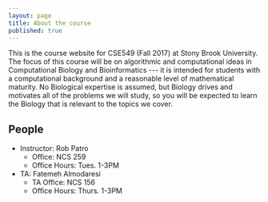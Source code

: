 ```yaml
---
layout: page
title: About the course
published: true
---
```


This is the course website for CSE549 (Fall 2017) at Stony Brook University.
The focus of this course will be on algorithmic and computational ideas in 
Computational Biology and Bioinformatics --- it is intended for students with
a computational background and a reasonable level of mathematical maturity.
No Biological expertise is assumed, but Biology drives and motivates all of
the problems we will study, so you will be expected to learn the Biology that 
is relevant to the topics we cover.

## People

- Instructor: Rob Patro
	- Office: NCS 259
    - Office Hours: Tues. 1-3PM
- TA: Fatemeh Almodaresi
	- TA Office: NCS 156
    - Office Hours: Thurs. 1-3PM
